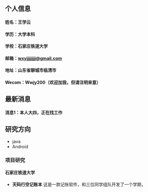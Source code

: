## 个人信息
#### 姓名：王学云
#### 学历：大学本科
#### 学校：石家庄铁道大学
#### 邮箱：wxyjjjjjjjj@gmail.com
#### 地址：山东省聊城市临清市
#### Wecom：Wwjy200（欢迎加我，但请注明来意）



## 最新消息
#### 消息1：本人大四，正在找工作



## 研究方向
- java
- Android


### 项目研究
#### 石家庄铁道大学
- **天码行空记账本**
这是一款记账软件，和三位同学组队开发了一个学期，
